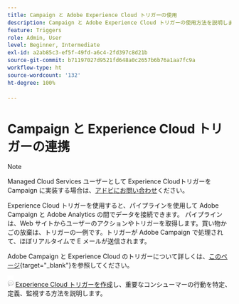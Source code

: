 ```yaml
---
title: Campaign と Adobe Experience Cloud トリガーの使用
description: Campaign と Adobe Experience Cloud トリガーの使用方法を説明します
feature: Triggers
role: Admin, User
level: Beginner, Intermediate
exl-id: a2ab85c3-ef5f-49fd-a6c4-2fd397c8d21b
source-git-commit: b71197027d9521fd648a0c2657b6b76a1aa7fc9a
workflow-type: ht
source-wordcount: '132'
ht-degree: 100%

---
```


# Campaign と Experience Cloud トリガーの連携

>[!NOTE]
>
> Managed Cloud Services ユーザーとして Experience Cloudトリガーを Campaign に実装する場合は、[アドビにお問い合わせ](../start/campaign-faq.md#support)ください。

Experience Cloud トリガーを使用すると、パイプラインを使用して Adobe Campaign と Adobe Analytics の間でデータを接続できます。 パイプラインは、Web サイトからユーザーのアクションやトリガーを取得します。買い物かごの放棄は、トリガーの一例です。トリガーが Adobe Campaign で処理されて、ほぼリアルタイムで E メールが送信されます。

Adobe Campaign と Experience Cloud のトリガーについて詳しくは、[このページ](https://experienceleague.adobe.com/docs/campaign-classic/using/integrating-with-adobe-experience-cloud/experience-triggers/about-triggers.html?lang=ja){target="_blank"}を参照してください。

![](../assets/do-not-localize/speech.png) [Experience Cloud トリガーを作成](https://experienceleague.adobe.com/docs/experience-cloud/triggers/create.html?lang=ja)し、重要なコンシューマーの行動を特定、定義、監視する方法を説明します。

